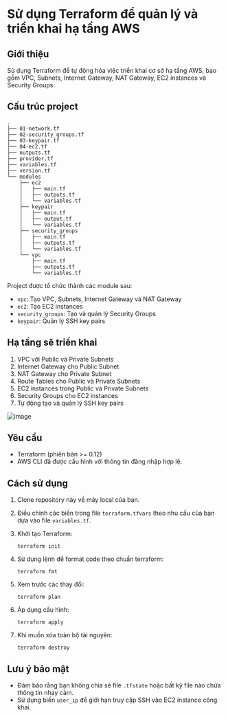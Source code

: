 # Sử dụng Terraform để quản lý và triển khai hạ tầng AWS 


## Giới thiệu

Sử dụng Terraform để tự động hóa việc triển khai cơ sở hạ tầng AWS, bao gồm VPC, Subnets, Internet Gateway, NAT Gateway, EC2 instances và Security Groups.

## Cấu trúc project

```
.
├── 01-network.tf
├── 02-security_groups.tf
├── 03-keypair.tf
├── 04-ec2.tf
├── outputs.tf
├── provider.tf
├── variables.tf
├── version.tf
└── modules
    ├── ec2
    │   ├── main.tf
    │   ├── outputs.tf
    │   └── variables.tf
    ├── keypair
    │   ├── main.tf
    │   ├── output.tf
    │   └── variables.tf
    ├── security_groups
    │   ├── main.tf
    │   ├── outputs.tf
    │   └── variables.tf
    └── vpc
        ├── main.tf
        ├── outputs.tf
        └── variables.tf
```

Project được tổ chức thành các module sau:

- `vpc`: Tạo VPC, Subnets, Internet Gateway và NAT Gateway
- `ec2`: Tạo EC2 instances
- `security_groups`: Tạo và quản lý Security Groups
- `keypair`: Quản lý SSH key pairs


## Hạ tầng sẽ triển khai
1. VPC với Public và Private Subnets
2. Internet Gateway cho Public Subnet
3. NAT Gateway cho Private Subnet
4. Route Tables cho Public và Private Subnets
5. EC2 instances trong Public và Private Subnets
6. Security Groups cho EC2 instances
7. Tự động tạo và quản lý SSH key pairs

![image](https://media.dev.to/dynamic/image/width=800%2Cheight=%2Cfit=scale-down%2Cgravity=auto%2Cformat=auto/https%3A%2F%2Fdev-to-uploads.s3.amazonaws.com%2Fuploads%2Farticles%2Ftm86cvxzndy4c4e5dw75.png)

## Yêu cầu

- Terraform (phiên bản >= 0.12)
- AWS CLI đã được cấu hình với thông tin đăng nhập hợp lệ.

## Cách sử dụng

1. Clone repository này về máy local của bạn.

2. Điều chỉnh các biến trong file `terraform.tfvars` theo nhu cầu của bạn dựa vào file `variables.tf`.

3. Khởi tạo Terraform:

   ```
   terraform init
   ```

4. Sử dụng lệnh để format code theo chuẩn terraform:   

   ```
   terraform fmt
   ```

5. Xem trước các thay đổi:

   ```
   terraform plan
   ```

5. Áp dụng cấu hình:

   ```
   terraform apply
   ```

6. Khi muốn xóa toàn bộ tài nguyên:

   ```
   terraform destroy
   ```

## Lưu ý bảo mật

- Đảm bảo rằng bạn không chia sẻ file `.tfstate` hoặc bất kỳ file nào chứa thông tin nhạy cảm.
- Sử dụng biến `user_ip` để giới hạn truy cập SSH vào EC2 instance công khai.